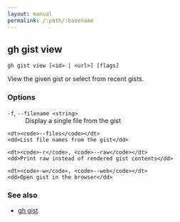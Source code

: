 ```yaml
---
layout: manual
permalink: /:path/:basename
---
```


## gh gist view

```
gh gist view [<id> | <url>] [flags]
```

View the given gist or select from recent gists.

### Options


<dl class="flags">
	<dt><code>-f</code>, <code>--filename &lt;string&gt;</code></dt>
	<dd>Display a single file from the gist</dd>

	<dt><code>--files</code></dt>
	<dd>List file names from the gist</dd>

	<dt><code>-r</code>, <code>--raw</code></dt>
	<dd>Print raw instead of rendered gist contents</dd>

	<dt><code>-w</code>, <code>--web</code></dt>
	<dd>Open gist in the browser</dd>
</dl>


### See also

* [gh gist](./gh_gist)
